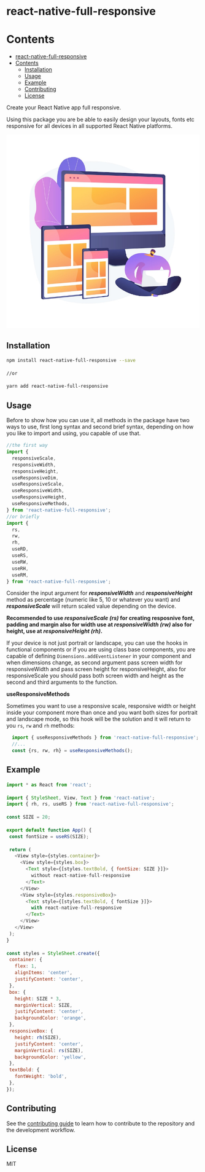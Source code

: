 # react-native-full-responsive

# Contents
- [react-native-full-responsive](#react-native-full-responsive)
- [Contents](#contents)
  - [Installation](#installation)
  - [Usage](#usage)
  - [Example](#example)
  - [Contributing](#contributing)
  - [License](#license)

Create your React Native app full responsive.

Using this package you are be able to easily design your layouts, fonts etc responsive for all devices in all supported React Native platforms.

<p align="center">
  <img src="./baner.jpg" />
</p>

## Installation

```sh
npm install react-native-full-responsive --save

//or

yarn add react-native-full-responsive
```

## Usage
Before to show how you can use it, all methods in the package have two ways to use, first long syntax and second brief syntax, depending on how you like to import and using, you capable of use that.

```js
//the first way
import {
  responsiveScale,
  responsiveWidth,
  responsiveHeight,
  useResponsiveDim,
  useResponsiveScale,
  useResponsiveWidth,
  useResponsiveHeight,
  useResponsiveMethods,
} from 'react-native-full-responsive';
//or briefly
import {
  rs,
  rw,
  rh,
  useRD,
  useRS,
  useRW,
  useRH,
  useRM,
} from 'react-native-full-responsive';
```
Consider the input argument for ***responsiveWidth*** and ***responsiveHeight*** method as percentage (numeric like 5, 10 or whatever you want) and ***responsiveScale*** will return scaled value depending on the device.

**Recommended to use *responsiveScale (rs)* for creating resposnive font, padding and margin also for width use at *responsiveWidth (rw)* also for height, use at *responsiveHeight (rh)*.**

If your device is not just portrait or landscape, you can use the hooks in functional components or if you are using class base components, you are capable of defining ```Dimensions.addEventListener``` in your component and when dimensions change, as second argument pass screen width for responsiveWidth and pass screen height for responsiveHeight, also for responsiveScale you should pass both screen width and height as the second and third arguments to the function.


**useResponsiveMethods**

Sometimes you want to use a responsive scale, responsive width or height inside your component more than once and you want both sizes for portrait and landscape mode, so this hook will be the solution and it will return to you `rs`, `rw` and `rh` methods:

```ts
  import { useResponsiveMethods } from 'react-native-full-responsive'; //or useRM
  //...
  const {rs, rw, rh} = useResponsiveMethods();
```

## Example

 ```js
import * as React from 'react';

import { StyleSheet, View, Text } from 'react-native';
import { rh, rs, useRS } from 'react-native-full-responsive';

const SIZE = 20;

export default function App() {
  const fontSize = useRS(SIZE);

  return (
    <View style={styles.container}>
      <View style={styles.box}>
        <Text style={[styles.textBold, { fontSize: SIZE }]}>
          without react-native-full-responsive
        </Text>
      </View>
      <View style={styles.responsiveBox}>
        <Text style={[styles.textBold, { fontSize }]}>
          with react-native-full-responsive
        </Text>
      </View>
    </View>
  );
}

const styles = StyleSheet.create({
  container: {
    flex: 1,
    alignItems: 'center',
    justifyContent: 'center',
  },
  box: {
    height: SIZE * 3,
    marginVertical: SIZE,
    justifyContent: 'center',
    backgroundColor: 'orange',
  },
  responsiveBox: {
    height: rh(SIZE),
    justifyContent: 'center',
    marginVertical: rs(SIZE),
    backgroundColor: 'yellow',
  },
  textBold: {
    fontWeight: 'bold',
  },
});
 ```

 ## Contributing

See the [contributing guide](CONTRIBUTING.md) to learn how to contribute to the repository and the development workflow.

 ## License
 MIT
